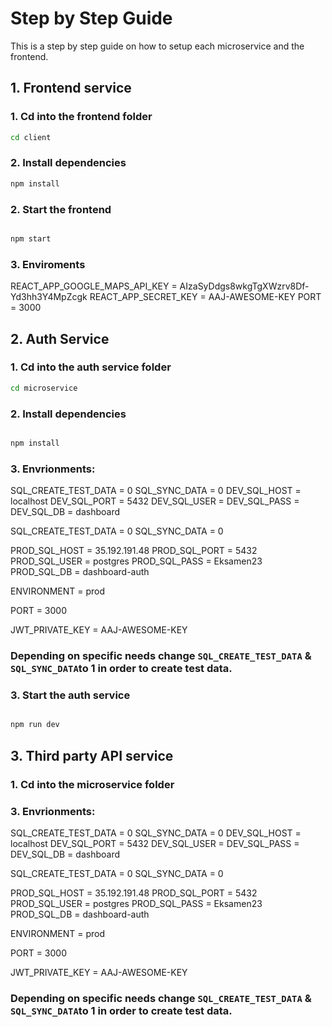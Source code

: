 # Step by Step Guide
This is a step by step guide on how to setup each microservice and the frontend.

## 1. Frontend service

### 1. Cd into the frontend folder

```bash
cd client
```

### 2. Install dependencies

```bash
npm install
```

### 2. Start the frontend

```bash

npm start
```

### 3. Enviroments
REACT_APP_GOOGLE_MAPS_API_KEY = AIzaSyDdgs8wkgTgXWzrv8Df-Yd3hh3Y4MpZcgk
REACT_APP_SECRET_KEY = AAJ-AWESOME-KEY
PORT = 3000

## 2. Auth Service

### 1. Cd into the auth service folder

```bash
cd microservice
```

### 2. Install dependencies

```bash

npm install
```

### 3. Envrionments:

SQL_CREATE_TEST_DATA = 0
SQL_SYNC_DATA = 0
DEV_SQL_HOST = localhost
DEV_SQL_PORT = 5432
DEV_SQL_USER = <user>
DEV_SQL_PASS = <password>
DEV_SQL_DB = dashboard

SQL_CREATE_TEST_DATA = 0
SQL_SYNC_DATA = 0

PROD_SQL_HOST = 35.192.191.48
PROD_SQL_PORT = 5432
PROD_SQL_USER = postgres
PROD_SQL_PASS = Eksamen23
PROD_SQL_DB = dashboard-auth

ENVIRONMENT = prod

PORT = 3000

JWT_PRIVATE_KEY = AAJ-AWESOME-KEY


### Depending on specific needs change `SQL_CREATE_TEST_DATA` & `SQL_SYNC_DATA`to 1 in order to create test data.

### 3. Start the auth service

```bash

npm run dev
```

## 3. Third party API service

### 1. Cd into the microservice folder

### 3. Envrionments:

SQL_CREATE_TEST_DATA = 0
SQL_SYNC_DATA = 0
DEV_SQL_HOST = localhost
DEV_SQL_PORT = 5432
DEV_SQL_USER = <user>
DEV_SQL_PASS = <password>
DEV_SQL_DB = dashboard

SQL_CREATE_TEST_DATA = 0
SQL_SYNC_DATA = 0

PROD_SQL_HOST = 35.192.191.48
PROD_SQL_PORT = 5432
PROD_SQL_USER = postgres
PROD_SQL_PASS = Eksamen23
PROD_SQL_DB = dashboard-auth

ENVIRONMENT = prod

PORT = 3000

JWT_PRIVATE_KEY = AAJ-AWESOME-KEY

### Depending on specific needs change `SQL_CREATE_TEST_DATA` & `SQL_SYNC_DATA`to 1 in order to create test data.
